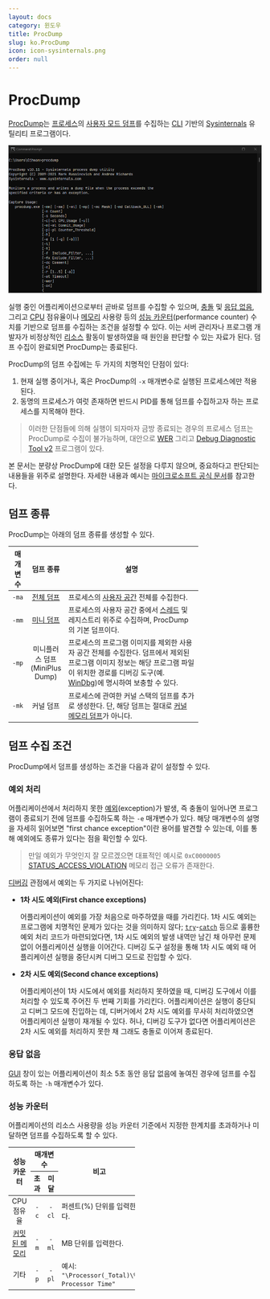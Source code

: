 ```yaml
---
layout: docs
category: 윈도우
title: ProcDump
slug: ko.ProcDump
icon: icon-sysinternals.png
order: null
---
```

# ProcDump
[ProcDump](https://learn.microsoft.com/en-us/sysinternals/downloads/procdump)는 [프로세스](ko.Process)의 [사용자 모드 덤프](ko.Dump#사용자-모드-덤프)를 수집하는 [CLI](https://ko.wikipedia.org/wiki/명령_줄_인터페이스) 기반의 [Sysinternals](ko.Sysinternals) 유틸리티 프로그램이다.

![ProcDump 유틸리티 프로그램](/images/docs/sysinternals/sysinternals_procdump.png)

실행 중인 어플리케이션으로부터 곧바로 덤프를 수집할 수 있으며, [충돌](https://ko.wikipedia.org/wiki/충돌_(컴퓨팅)#애플리케이션_충돌) 및 [응답 없음](https://ko.wikipedia.org/wiki/프리징_(컴퓨팅)), 그리고 [CPU](ko.Processor) 점유율이나 [메모리](ko.Memory) 사용량 등의 [성능 카운터](https://learn.microsoft.com/en-us/windows/win32/perfctrs/performance-counters-portal)(performance counter) 수치를 기반으로 덤프를 수집하는 조건을 설정할 수 있다. 이는 서버 관리자나 프로그램 개발자가 비정상적인 [리소스](https://ko.wikipedia.org/wiki/시스템_리소스) 활동이 발생하였을 때 원인을 판단할 수 있는 자료가 된다. 덤프 수집이 완료되면 ProcDump는 종료된다.

ProcDump의 덤프 수집에는 두 가지의 치명적인 단점이 있다:

1. 현재 실행 중이거나, 혹은 ProcDump의 `-x` 매개변수로 실행된 프로세스에만 적용된다.
2. 동명의 프로세스가 여럿 존재하면 반드시 PID를 통해 덤프를 수집하고자 하는 프로세스를 지목해야 한다.

> 이러한 단점들에 의해 실행이 되자마자 금방 종료되는 경우의 프로세스 덤프는 ProcDump로 수집이 불가능하며, 대안으로 [WER](ko.WER) 그리고 [Debug Diagnostic Tool v2](https://www.microsoft.com/en-us/download/details.aspx?id=103453) 프로그램이 있다.

본 문서는 분량상 ProcDump에 대한 모든 설정을 다루지 않으며, 중요하다고 판단되는 내용들을 위주로 설명한다. 자세한 내용과 예시는 [마이크로소프트 공식 문서](https://learn.microsoft.com/en-us/sysinternals/downloads/procdump)를 참고한다.

## 덤프 종류
ProcDump는 아래의 덤프 종류를 생성할 수 있다.

<table style="width: 75%;">
<colgroup><col style="width: 10%;"/><col style="width: 15%;"/><col style="width: 75%;"/></colgroup>
<thead><tr><th>매개변수</th><th>덤프 종류</th><th>설명</th></tr></thead>
<tbody>
<tr><td style="text-align: center;"><code>-ma</code></td><td style="text-align: center;"><a href="ko.Dump#전체-덤프">전체 덤프</a></td><td>프로세스의 <a href="ko.Process#가상-주소-공간">사용자 공간</a> 전체를 수집한다.</td></tr>
<tr><td style="text-align: center;"><code>-mm</code></td><td style="text-align: center;"><a href="ko.Dump#미니-덤프">미니 덤프</a></td><td>프로세스의 사용자 공간 중에서 <a href="ko.Process#스레드">스레드</a> 및 레지스트리 위주로 수집하며, ProcDump의 기본 덤프이다.</td></tr>
<tr><td style="text-align: center;"><code>-mp</code></td><td style="text-align: center;">미니플러스 덤프<br/>(MiniPlus Dump)</td><td>프로세스의 프로그램 이미지를 제외한 사용자 공간 전체를 수집한다. 덤프에서 제외된 프로그램 이미지 정보는 해당 프로그램 파일이 위치한 경로를 디버깅 도구(예. <a href="ko.WinDbg">WinDbg</a>)에 명시하여 보충할 수 있다.</td></tr>
<tr><td style="text-align: center;"><code>-mk</code></td><td style="text-align: center;">커널 덤프</td><td>프로세스에 관여한 커널 스택의 덤프를 추가로 생성한다. 단, 해당 덤프는 절대로 <a href="ko.Dump#커널-메모리-덤프">커널 메모리 덤프</a>가 아니다.</td></tr></tbody></table>

## 덤프 수집 조건
ProcDump에서 덤프를 생성하는 조건을 다음과 같이 설정할 수 있다.

### 예외 처리
어플리케이션에서 처리하지 못한 [예외](ko.Cpp#예외-처리)(exception)가 발생, 즉 충돌이 일어나면 프로그램이 종료되기 전에 덤프를 수집하도록 하는 `-e` 매개변수가 있다. 해당 매개변수의 설명을 자세히 읽어보면 "first chance exception"이란 용어를 발견할 수 있는데, 이를 통해 예외에도 종류가 있다는 점을 확인할 수 있다.

> 만일 예외가 무엇인지 잘 모르겠으면 대표적인 예시로 `0xC0000005` [STATUS_ACCESS_VIOLATION](https://learn.microsoft.com/en-us/openspecs/windows_protocols/ms-erref/596a1078-e883-4972-9bbc-49e60bebca55) 메모리 접근 오류가 존재한다.

[디버깅](https://ko.wikipedia.org/wiki/디버그) 관점에서 예외는 두 가지로 나뉘어진다:

* **1차 시도 예외(First chance exceptions)**

    어플리케이션이 예외를 가장 처음으로 마주하였을 때를 가리킨다. 1차 시도 예외는 프로그램에 치명적인 문제가 있다는 것을 의미하지 않다; [`try`](ko.Cpp#try-catch-예외-처리문)-[`catch`](ko.Cpp#try-catch-예외-처리문) 등으로 훌륭한 예외 처리 코드가 마련되었다면, 1차 시도 예외의 발생 내역만 남긴 채 아무런 문제 없이 어플리케이션 실행을 이어간다. 디버깅 도구 설정을 통해 1차 시도 예외 때 어플리케이션 실행을 중단시켜 디버그 모드로 진입할 수 있다.

* **2차 시도 예외(Second chance exceptions)**

    어플리케이션이 1차 시도에서 예외를 처리하지 못하였을 때, 디버깅 도구에서 이를 처리할 수 있도록 주어진 두 번째 기회를 가리킨다. 어플리케이션은 실행이 중단되고 디버그 모드에 진입하는 데, 디버거에서 2차 시도 예외를 무사히 처리하였으면 어플리케이션 실행이 재개될 수 있다. 허나, 디버깅 도구가 없다면 어플리케이션은 2차 시도 예외를 처리하지 못한 채 그래도 충돌로 이어져 종료된다.

### 응답 없음
[GUI](https://ko.wikipedia.org/wiki/그래픽_사용자_인터페이스) 창이 있는 어플리케이션이 최소 5초 동안 응답 없음에 놓여진 경우에 덤프를 수집하도록 하는 `-h` 매개변수가 있다.

### 성능 카운터
어플리케이션의 리소스 사용량을 성능 카운터 기준에서 지정한 한계치를 초과하거나 미달하면 덤프를 수집하도록 할 수 있다.

<table style="width: 50%;">
<colgroup><col style="width: 19%;"/><col style="width: 8%;"/><col style="width: 8%;"/><col style="width: 65%;"/></colgroup>
<thead><tr><th rowspan="2">성능 카운터</th><th colspan="2">매개변수</th><th rowspan="2">비고</th></tr><tr><th>초과</th><th>미달</th></tr></thead>
<tbody>
<tr><td style="text-align: center;">CPU 점유율</td><td style="text-align: center;"><code>-c</code></td><td style="text-align: center;"><code>-cl</code></td><td>퍼센트(%) 단위를 입력한다.</td></tr>
<tr><td style="text-align: center;"><a href="ko.Memory#커밋된-메모리">커밋된 메모리</a></td><td style="text-align: center;"><code>-m</code></td><td style="text-align: center;"><code>-ml</code></td><td>MB 단위를 입력한다.</td></tr>
<tr><td style="text-align: center;">기타</td><td style="text-align: center;"><code>-p</code></td><td style="text-align: center;"><code>-pl</code></td><td>예시: <code>"\Processor(_Total)\% Processor Time"</code></td></tr>
</tbody>
</table>
